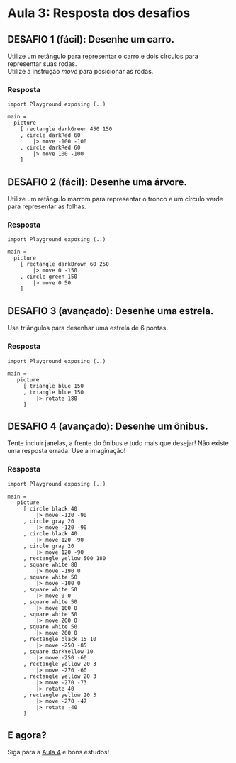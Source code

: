 # Aula 3: Resposta dos desafios

## DESAFIO 1 (fácil): Desenhe um carro.

Utilize um retângulo para representar o carro
e dois círculos para representar suas rodas.  
Utilize a instrução *move* para posicionar as
rodas.

### Resposta

```
import Playground exposing (..)

main =
  picture
    [ rectangle darkGreen 450 150
    , circle darkRed 60
        |> move -100 -100
    , circle darkRed 60
        |> move 100 -100
    ]
```

## DESAFIO 2 (fácil): Desenhe uma árvore.

Utilize um retângulo marrom para representar
o tronco e um círculo verde para representar
as folhas.

### Resposta

```
import Playground exposing (..)

main =
  picture
    [ rectangle darkBrown 60 250
        |> move 0 -150
    , circle green 150
        |> move 0 50
    ]
```

## DESAFIO 3 (avançado): Desenhe uma estrela.

Use triângulos para desenhar uma estrela
de 6 pontas.

### Resposta

```
import Playground exposing (..)

main =
   picture
     [ triangle blue 150
     , triangle blue 150
         |> rotate 180
     ]
```

## DESAFIO 4 (avançado): Desenhe um ônibus.

Tente incluir janelas, a frente do ônibus
e tudo mais que desejar! Não existe uma
resposta errada. Use a imaginação!

### Resposta

```
import Playground exposing (..)

main =
   picture
     [ circle black 40
         |> move -120 -90
     , circle gray 20
         |> move -120 -90
     , circle black 40
         |> move 120 -90
     , circle gray 20
         |> move 120 -90
     , rectangle yellow 500 180
     , square white 80
         |> move -190 0
     , square white 50
         |> move -100 0
     , square white 50
         |> move 0 0
     , square white 50
         |> move 100 0
     , square white 50
         |> move 200 0
     , square white 50
         |> move 200 0
     , rectangle black 15 10
         |> move -250 -85
     , square darkYellow 10
         |> move -250 -60
     , rectangle yellow 20 3
         |> move -270 -60
     , rectangle yellow 20 3
         |> move -270 -73
         |> rotate 40
     , rectangle yellow 20 3
         |> move -270 -47
         |> rotate -40
     ]
```

## E agora?

Siga para a [Aula 4](/aula_4.html) e bons estudos!
